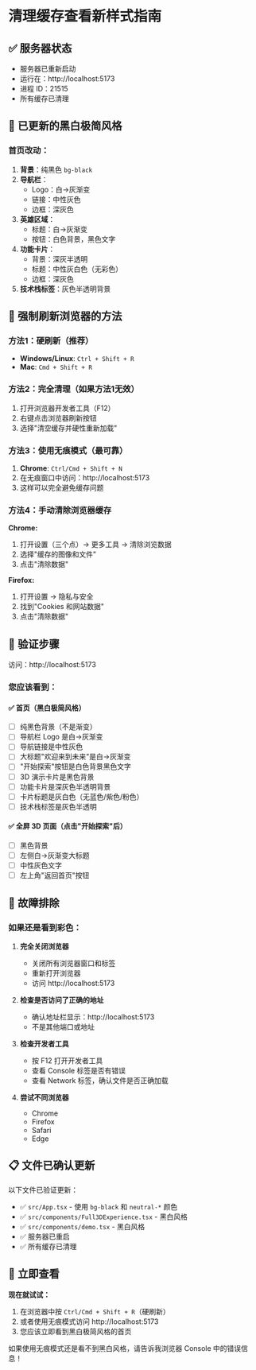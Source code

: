 # 清理缓存查看新样式指南

## ✅ 服务器状态
- 服务器已重新启动
- 运行在：http://localhost:5173
- 进程 ID：21515
- 所有缓存已清理

## 🎨 已更新的黑白极简风格

### 首页改动：
1. **背景**：纯黑色 `bg-black`
2. **导航栏**：
   - Logo：白→灰渐变
   - 链接：中性灰色
   - 边框：深灰色
3. **英雄区域**：
   - 标题：白→灰渐变
   - 按钮：白色背景，黑色文字
4. **功能卡片**：
   - 背景：深灰半透明
   - 标题：中性灰白色（无彩色）
   - 边框：深灰色
5. **技术栈标签**：灰色半透明背景

## 🔄 强制刷新浏览器的方法

### 方法1：硬刷新（推荐）
- **Windows/Linux**: `Ctrl + Shift + R`
- **Mac**: `Cmd + Shift + R`

### 方法2：完全清理（如果方法1无效）
1. 打开浏览器开发者工具（F12）
2. 右键点击浏览器刷新按钮
3. 选择"清空缓存并硬性重新加载"

### 方法3：使用无痕模式（最可靠）
1. **Chrome**: `Ctrl/Cmd + Shift + N`
2. 在无痕窗口中访问：http://localhost:5173
3. 这样可以完全避免缓存问题

### 方法4：手动清除浏览器缓存
**Chrome:**
1. 打开设置（三个点）→ 更多工具 → 清除浏览数据
2. 选择"缓存的图像和文件"
3. 点击"清除数据"

**Firefox:**
1. 打开设置 → 隐私与安全
2. 找到"Cookies 和网站数据"
3. 点击"清除数据"

## 🎯 验证步骤

访问：http://localhost:5173

### 您应该看到：

#### ✅ 首页（黑白极简风格）
- [ ] 纯黑色背景（不是渐变）
- [ ] 导航栏 Logo 是白→灰渐变
- [ ] 导航链接是中性灰色
- [ ] 大标题"欢迎来到未来"是白→灰渐变
- [ ] "开始探索"按钮是白色背景黑色文字
- [ ] 3D 演示卡片是黑色背景
- [ ] 功能卡片是深灰色半透明背景
- [ ] 卡片标题是灰白色（无蓝色/紫色/粉色）
- [ ] 技术栈标签是灰色半透明

#### ✅ 全屏 3D 页面（点击"开始探索"后）
- [ ] 黑色背景
- [ ] 左侧白→灰渐变大标题
- [ ] 中性灰色文字
- [ ] 左上角"返回首页"按钮

## 🐛 故障排除

### 如果还是看到彩色：

1. **完全关闭浏览器**
   - 关闭所有浏览器窗口和标签
   - 重新打开浏览器
   - 访问 http://localhost:5173

2. **检查是否访问了正确的地址**
   - 确认地址栏显示：http://localhost:5173
   - 不是其他端口或地址

3. **检查开发者工具**
   - 按 F12 打开开发者工具
   - 查看 Console 标签是否有错误
   - 查看 Network 标签，确认文件是否正确加载

4. **尝试不同浏览器**
   - Chrome
   - Firefox
   - Safari
   - Edge

## 📋 文件已确认更新

以下文件已验证更新：
- ✅ `src/App.tsx` - 使用 `bg-black` 和 `neutral-*` 颜色
- ✅ `src/components/Full3DExperience.tsx` - 黑白风格
- ✅ `src/components/demo.tsx` - 黑白风格
- ✅ 服务器已重启
- ✅ 所有缓存已清理

## 🚀 立即查看

**现在就试试：**
1. 在浏览器中按 `Ctrl/Cmd + Shift + R`（硬刷新）
2. 或者使用无痕模式访问 http://localhost:5173
3. 您应该立即看到黑白极简风格的首页

如果使用无痕模式还是看不到黑白风格，请告诉我浏览器 Console 中的错误信息！

